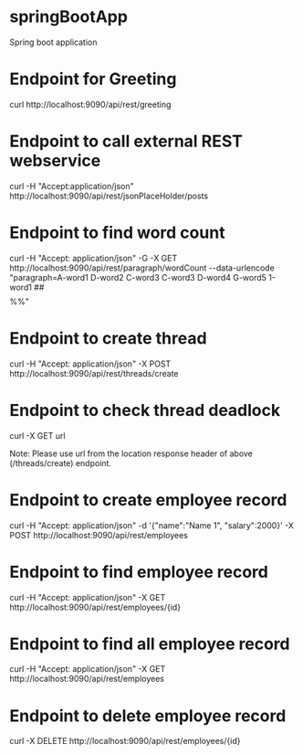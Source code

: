 # springBootApp
Spring boot application

# Endpoint for Greeting 

curl http://localhost:9090/api/rest/greeting

# Endpoint to call external REST webservice 

curl -H "Accept:application/json" http://localhost:9090/api/rest/jsonPlaceHolder/posts

# Endpoint to find word count

curl -H "Accept: application/json" -G -X GET http://localhost:9090/api/rest/paragraph/wordCount --data-urlencode "paragraph=A-word1 D-word2 C-word3 C-word3 D-word4     G-word5 1-word1 ##$$%% ##$$%%"

# Endpoint to create thread

curl -H "Accept: application/json" -X POST http://localhost:9090/api/rest/threads/create

# Endpoint to check thread deadlock

curl -X GET url

Note: Please use url from the location response header of above (/threads/create) endpoint.

# Endpoint to create employee record

curl -H "Accept: application/json" -d '{"name":"Name 1", "salary":2000}' -X POST http://localhost:9090/api/rest/employees

# Endpoint to find employee record

curl -H "Accept: application/json" -X GET http://localhost:9090/api/rest/employees/{id}

# Endpoint to find all employee record

curl -H "Accept: application/json" -X GET http://localhost:9090/api/rest/employees

# Endpoint to delete employee record

curl -X DELETE http://localhost:9090/api/rest/employees/{id}
